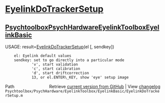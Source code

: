 # [EyelinkDoTrackerSetup](EyelinkDoTrackerSetup)
## [Psychtoolbox](Psychtoolbox)[PsychHardware](PsychHardware)[EyelinkToolbox](EyelinkToolbox)[EyelinkBasic](EyelinkBasic)

 USAGE: result=[EyelinkDoTrackerSetup](EyelinkDoTrackerSetup)(el [, sendkey])  
  
        el: Eyelink default values  
        sendkey: set to go directly into a particular mode  
                'v', start validation  
                'c', start calibration  
                'd', start driftcorrection  
                13, or el.ENTER\_KEY, show 'eye' setup image  




<div class="code_header" style="text-align:right;">
  <span style="float:left;">Path&nbsp;&nbsp;</span> <span class="counter">Retrieve <a href=
  "https://raw.github.com/Psychtoolbox-3/Psychtoolbox-3/beta/Psychtoolbox/PsychHardware/EyelinkToolbox/EyelinkBasic/EyelinkDoTrackerSetup.m">current version from GitHub</a> | View <a href=
  "https://github.com/Psychtoolbox-3/Psychtoolbox-3/commits/beta/Psychtoolbox/PsychHardware/EyelinkToolbox/EyelinkBasic/EyelinkDoTrackerSetup.m">changelog</a></span>
</div>
<div class="code">
  <code>Psychtoolbox/PsychHardware/EyelinkToolbox/EyelinkBasic/EyelinkDoTrackerSetup.m</code>
</div>

